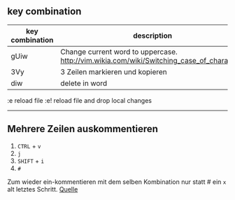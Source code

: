## key combination

key combination | description
----------------|------------
gUiw            | Change current word to uppercase.   http://vim.wikia.com/wiki/Switching_case_of_characters
3Vy             | 3 Zeilen markieren und kopieren
diw             | delete in word

:e    reload file
:e!   reload file and drop local changes

***

## Mehrere Zeilen auskommentieren

1. `CTRL` + `v`
2. `j`
3. `SHIFT` + `i`
4. `#`

Zum wieder ein-kommentieren mit dem selben Kombination nur statt # ein `x` alt letztes Schritt.
[Quelle](https://unix.stackexchange.com/questions/120615/how-to-comment-multiple-lines-at-once/120617#120617)
